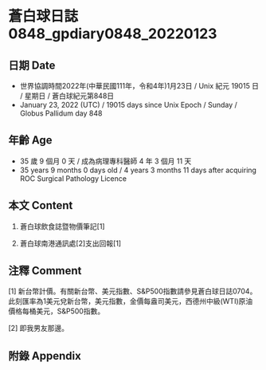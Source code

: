 [_metadata_:encoding]: - "utf-8"
[_metadata_:language]: - "zh-Hant-TW"
[_metadata_:fileformat]: - "markdown"
[_metadata_:MIME_type]: - "text/plain"
[_metadata_:markdown_version]: - "commonmark version 0.30"
[_metadata_:markdown_spec]: - "https://spec.commonmark.org/0.30/"

# 蒼白球日誌0848_gpdiary0848_20220123 #

## 日期 Date ##

* 世界協調時間2022年(中華民國111年，令和4年)1月23日 / Unix 紀元 19015 日 / 星期日 / 蒼白球紀元第848日
* January 23, 2022 (UTC) / 19015 days since Unix Epoch / Sunday / Globus Pallidum day 848

## 年齡 Age ##

* 35 歲 9 個月 0 天 / 成為病理專科醫師 4 年 3 個月 11 天
* 35 years 9 months 0 days old / 4 years 3 months 11 days after acquiring ROC Surgical Pathology Licence

## 本文 Content ##

1. 蒼白球飲食誌暨物價筆記[1]

    
2. 蒼白球南港通訊處[2]支出回報[1]

    

## 注釋 Comment ##

[1] 新台幣計價。有關新台幣、美元指數、S&P500指數請參見蒼白球日誌0704。此刻匯率為1美元兌新台幣，美元指數，金價每盎司美元，西德州中級(WTI)原油價格每桶美元，S&P500指數。


[2] 即我男友那邊。



## 附錄 Appendix ##

